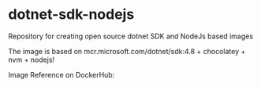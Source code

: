 # dotnet-sdk-nodejs
Repository for creating open source dotnet SDK and NodeJs based images

The image is based on mcr.microsoft.com/dotnet/sdk:4.8 + chocolatey + nvm + nodejs!

Image Reference on DockerHub: 